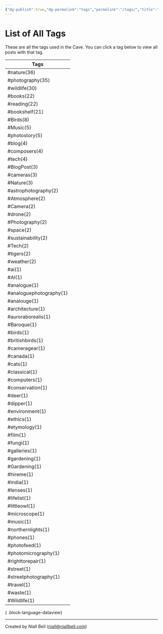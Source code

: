 ```yaml
---
{"dg-publish":true,"dg-permalink":"tags","permalink":"/tags/","title":"List of All Tags","hide":true,"noteIcon":null,"created":"2024-04-16T00:05:40.920+01:00","updated":"2024-05-05T11:08:34.273+01:00"}
---
```


# List of All Tags

These are all the tags used in the Cave. You can click a tag below to view all posts with that tag.

| Tags                    |
| ----------------------- |
| #nature(36)             |
| #photography(35)        |
| #wildlife(30)           |
| #books(22)              |
| #reading(22)            |
| #bookshelf(21)          |
| #Birds(8)               |
| #Music(5)               |
| #photostory(5)          |
| #blog(4)                |
| #composers(4)           |
| #tech(4)                |
| #BlogPost(3)            |
| #cameras(3)             |
| #Nature(3)              |
| #astrophotography(2)    |
| #Atmosphere(2)          |
| #Camera(2)              |
| #drone(2)               |
| #Photography(2)         |
| #space(2)               |
| #sustainability(2)      |
| #Tech(2)                |
| #tigers(2)              |
| #weather(2)             |
| #ai(1)                  |
| #AI(1)                  |
| #analogue(1)            |
| #analoguephotography(1) |
| #analouge(1)            |
| #architecture(1)        |
| #auroraborealis(1)      |
| #Baroque(1)             |
| #birds(1)               |
| #britishbirds(1)        |
| #cameragear(1)          |
| #canada(1)              |
| #cats(1)                |
| #classical(1)           |
| #computers(1)           |
| #conservation(1)        |
| #deer(1)                |
| #dipper(1)              |
| #environment(1)         |
| #ethics(1)              |
| #etymology(1)           |
| #film(1)                |
| #fungi(1)               |
| #galleries(1)           |
| #gardening(1)           |
| #Gardening(1)           |
| #hireme(1)              |
| #india(1)               |
| #lenses(1)              |
| #lifelist(1)            |
| #littleowl(1)           |
| #microscope(1)          |
| #music(1)               |
| #northernlights(1)      |
| #phones(1)              |
| #photofeed(1)           |
| #photomicrography(1)    |
| #righttorepair(1)       |
| #street(1)              |
| #streetphotography(1)   |
| #travel(1)              |
| #waste(1)               |
| #Wildlife(1)            |

{ .block-language-dataview}

---
Created by Niall Bell (niall@niallbell.com)